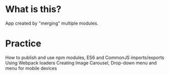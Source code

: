 # What is this?

App created by "merging" multiple modules.

# Practice 
How to  publish and use npm modules, ES6 and CommonJS imports/exports
Using Webpack loaders
Creating Image Carousel, Drop-down menu and menu for mobile devices 
